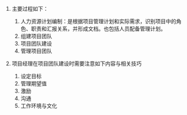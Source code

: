 1. 主要过程如下：
    1. 人力资源计划编制：是根据项目管理计划和实际需求，识别项目中的角色、职责和汇报关系，并形成文档。也包括人员配备管理计划。
    2. 组建项目团队
    3. 项目团队建设
    4. 管理项目团队

2. 项目经理在项目团队建设时需要注意如下内容与相关技巧
    1. 设定目标
    2. 管理期望值
    3. 激励
    4. 沟通
    5. 工作环境与文化